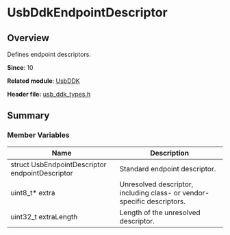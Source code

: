 # UsbDdkEndpointDescriptor

## Overview

Defines endpoint descriptors.

**Since**: 10

**Related module**: [UsbDDK](capi-usbddk.md)

**Header file:** [usb_ddk_types.h](capi-usb-ddk-types-h.md)

## Summary

### Member Variables

| Name| Description|
| -- | -- |
| struct UsbEndpointDescriptor endpointDescriptor | Standard endpoint descriptor.|
| uint8_t* extra | Unresolved descriptor, including class- or vendor-specific descriptors.|
| uint32_t extraLength | Length of the unresolved descriptor.|
